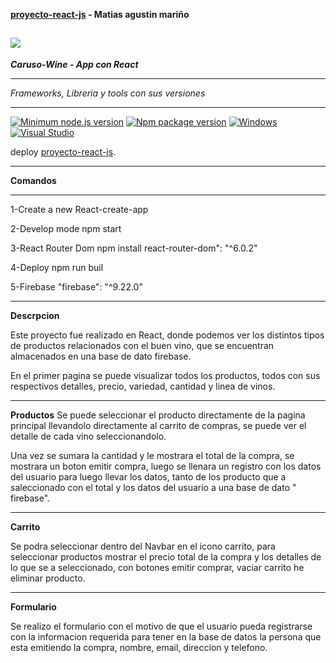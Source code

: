 **[proyecto-react-js](http://localhost:3000) - Matias agustin mariño**

## ![](https://tangol.com/blog/Fotos/Notas/las-mas-destacadas-bodegas-en-el-valle-de-uco_162_202102111802480.PNG)

**_Caruso-Wine - App con React_**

---

_Frameworks, Libreria y tools con sus versiones_

---

[![Minimum node.js version](https://badgen.net/npm/node/express)](https://npmjs.com/package/express)
[![Npm package version](https://badgen.net/npm/v/express)](https://npmjs.com/package/express)
[![Windows](https://svgshare.com/i/ZhY.svg)](https://svgshare.com/i/ZhY.svg)
[![Visual Studio](https://badgen.net/badge/icon/visualstudio?icon=visualstudio&label)](https://visualstudio.microsoft.com)

deploy [proyecto-react-js](http://localhost:3000).

---

**Comandos**

---

1-Create a new React-create-app

2-Develop mode npm start

3-React Router Dom npm install react-router-dom": "^6.0.2"

4-Deploy npm run buil

5-Firebase "firebase": "^9.22.0"

---

**Descrpcion**

Este proyecto fue realizado en React, donde podemos ver los distintos tipos de productos relacionados con el buen vino, que se encuentran almacenados en una base de dato firebase.

En el primer pagina se puede visualizar todos los productos, todos con sus respectivos detalles, precio, variedad, cantidad y linea de vinos.

---

**Productos**
Se puede seleccionar el producto directamente de la pagina principal llevandolo directamente al carrito de compras, se puede ver el detalle de cada vino seleccionandolo.

Una vez se sumara la cantidad y le mostrara el total de la compra, se mostrara un boton emitir compra, luego se llenara un registro con los datos del usuario para luego llevar los datos, tanto de los producto que a saleccionado con el total y los datos del usuario a una base de dato " firebase".

---

**Carrito**

Se podra seleccionar dentro del Navbar en el icono carrito, para seleccionar productos mostrar el precio total de la compra y los detalles de lo que se a seleccionado, con botones emitir comprar, vaciar carrito he eliminar producto.

---

**Formulario**

Se realizo el formulario con el motivo de que el usuario pueda registrarse con la informacion requerida para tener en la base de datos la persona que esta emitiendo la compra,
nombre, email, direccion y telefono.
